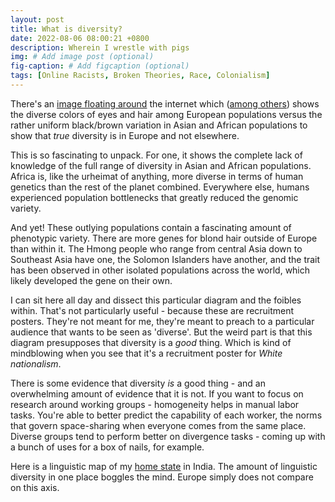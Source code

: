 ```yaml
---
layout: post
title: What is diversity?
date: 2022-08-06 08:00:21 +0800
description: Wherein I wrestle with pigs
img: # Add image post (optional)
fig-caption: # Add figcaption (optional)
tags: [Online Racists, Broken Theories, Race, Colonialism]
---
```


There's an [image floating around](https://twitter.com/Saurya/status/1114780030515666944/photo/1) the internet which ([among others](https://twitter.com/Saurya/status/1114780030515666944/photo/1)) shows the diverse colors of eyes and hair among European populations versus the rather uniform black/brown variation in Asian and African populations to show that _true_ diversity is in Europe and not elsewhere.

This is so fascinating to unpack. For one, it shows the complete lack of knowledge of the full range of diversity in Asian and African populations. Africa is, like the urheimat of anything, more diverse in terms of human genetics than the rest of the planet combined. Everywhere else, humans experienced population bottlenecks that greatly reduced the genomic variety.

And yet! These outlying populations contain a fascinating amount of phenotypic variety. There are more genes for blond hair outside of Europe than within it. The Hmong people who range from central Asia down to Southeast Asia have one, the Solomon Islanders have another, and the trait has been observed in other isolated populations across the world, which likely developed the gene on their own.

I can sit here all day and dissect this particular diagram and the foibles within. That's not particularly useful - because these are recruitment posters. They're not meant for me, they're meant to preach to a particular audience that wants to be seen as 'diverse'. But the weird part is that this diagram presupposes that diversity is a _good_ thing. Which is kind of mindblowing when you see that it's a recruitment poster for _White nationalism_.

There is some evidence that diversity _is_ a good thing - and an overwhelming amount of evidence that it is not. If you want to focus on research around working groups - homogeneity helps in manual labor tasks. You're able to better predict the capability of each worker, the norms that govern space-sharing when everyone comes from the same place. Diverse groups tend to perform better on divergence tasks - coming up with a bunch of uses for a box of nails, for example.

Here is a linguistic map of my [home state](https://twitter.com/Saurya/status/1215335107978022914) in India. The amount of linguistic diversity in one place boggles the mind. Europe simply does not compare on this axis.
